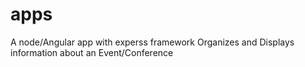 # apps
A node/Angular app with experss framework
Organizes and Displays information about an Event/Conference
